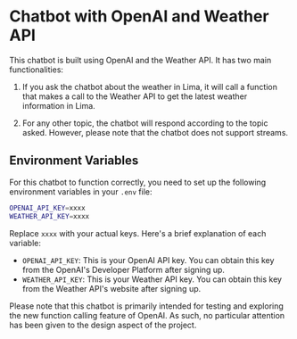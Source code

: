 # Chatbot with OpenAI and Weather API

This chatbot is built using OpenAI and the Weather API. It has two main functionalities:

1. If you ask the chatbot about the weather in Lima, it will call a function that makes a call to the Weather API to get the latest weather information in Lima.

2. For any other topic, the chatbot will respond according to the topic asked. However, please note that the chatbot does not support streams.

## Environment Variables

For this chatbot to function correctly, you need to set up the following environment variables in your `.env` file:

```bash
OPENAI_API_KEY=xxxx
WEATHER_API_KEY=xxxx
```

Replace `xxxx` with your actual keys. Here's a brief explanation of each variable:

- `OPENAI_API_KEY`: This is your OpenAI API key. You can obtain this key from the OpenAI's Developer Platform after signing up.
- `WEATHER_API_KEY`: This is your Weather API key. You can obtain this key from the Weather API's website after signing up.

Please note that this chatbot is primarily intended for testing and exploring the new function calling feature of OpenAI. As such, no particular attention has been given to the design aspect of the project.
